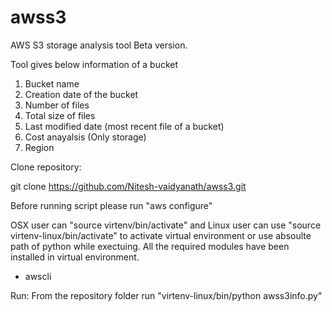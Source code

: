 # awss3
AWS S3 storage analysis tool Beta version.

Tool gives below information of a bucket
1. Bucket name
2. Creation date of the bucket
3. Number of files
4. Total size of files
5. Last modified date (most recent file of a bucket)
6. Cost anayalsis (Only storage)
7. Region 


Clone repository:

git clone https://github.com/Nitesh-vaidyanath/awss3.git

Before running script please run "aws configure" 

OSX user can "source virtenv/bin/activate" and Linux user can use "source virtenv-linux/bin/activate" to activate virtual environment or use absoulte path of python while exectuing.  All the required modules have been installed in virtual environment.
  - awscli
  
Run:
  From the repository folder run "virtenv-linux/bin/python  awss3info.py"
  


 
